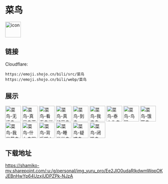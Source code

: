 # 菜鸟
<img src="https://emoji.shojo.cn/bili/src/菜鸟/icon.png" width="50" height="50" alt="icon">

## 链接
Cloudflare:
```
https://emoji.shojo.cn/bili/src/菜鸟
https://emoji.shojo.cn/bili/webp/菜鸟
```
## 展示
<img src="https://emoji.shojo.cn/bili/src/菜鸟/菜鸟-无语鸟.png" width="50" height="50" alt="菜鸟-无语鸟">
<img src="https://emoji.shojo.cn/bili/src/菜鸟/菜鸟-真是鸟不起.png" width="50" height="50" alt="菜鸟-真是鸟不起">
<img src="https://emoji.shojo.cn/bili/src/菜鸟/菜鸟-看看鸟样.png" width="50" height="50" alt="菜鸟-看看鸟样">
<img src="https://emoji.shojo.cn/bili/src/菜鸟/菜鸟-真的累鸟.png" width="50" height="50" alt="菜鸟-真的累鸟">
<img src="https://emoji.shojo.cn/bili/src/菜鸟/菜鸟-到鸟.png" width="50" height="50" alt="菜鸟-到鸟">
<img src="https://emoji.shojo.cn/bili/src/菜鸟/菜鸟-我走鸟.png" width="50" height="50" alt="菜鸟-我走鸟">
<img src="https://emoji.shojo.cn/bili/src/菜鸟/菜鸟-泰上头鸟.png" width="50" height="50" alt="菜鸟-泰上头鸟">
<img src="https://emoji.shojo.cn/bili/src/菜鸟/菜鸟-鸟解.png" width="50" height="50" alt="菜鸟-鸟解">
<img src="https://emoji.shojo.cn/bili/src/菜鸟/菜鸟-饿死鸟.png" width="50" height="50" alt="菜鸟-饿死鸟">
<img src="https://emoji.shojo.cn/bili/src/菜鸟/菜鸟-我是菜鸟.png" width="50" height="50" alt="菜鸟-我是菜鸟">
<img src="https://emoji.shojo.cn/bili/src/菜鸟/菜鸟-什么鸟图.png" width="50" height="50" alt="菜鸟-什么鸟图">
<img src="https://emoji.shojo.cn/bili/src/菜鸟/菜鸟-背后鹦人.png" width="50" height="50" alt="菜鸟-背后鹦人">
<img src="https://emoji.shojo.cn/bili/src/菜鸟/菜鸟-睡觉觉鸟.png" width="50" height="50" alt="菜鸟-睡觉觉鸟">
<img src="https://emoji.shojo.cn/bili/src/菜鸟/菜鸟-疑惑鸟.png" width="50" height="50" alt="菜鸟-疑惑鸟">
<img src="https://emoji.shojo.cn/bili/src/菜鸟/菜鸟-闭嘴鸟.png" width="50" height="50" alt="菜鸟-闭嘴鸟">

## 下载地址

https://shamiko-my.sharepoint.com/:u:/g/personal/img_yuru_pro/Ee2JlO0udaRIkdwmWqpOKJEBnHwYp64UzxjUDPZPk-NJzA